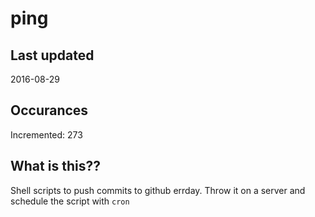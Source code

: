 # ping

## Last updated
2016-08-29

## Occurances
Incremented: 273

## What is this?? 
Shell scripts to push commits to github errday. Throw it on a server and schedule the script with `cron`

